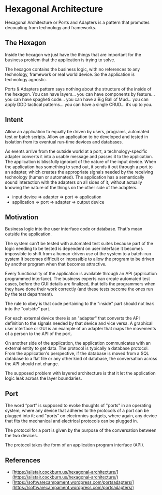 # Hexagonal Architecture

Hexagonal Architecture or Ports and Adapters is a pattern that promotes decoupling from technology and frameworks.

## The Hexagon

Inside the hexagon we just have the things that are important for the business problem that the application is trying to solve.

The hexagon contains the business logic, with no references to any technology, framework or real world device. So the application is technology agnostic.

Ports & Adapters pattern says nothing about the structure of the inside of the hexagon. You can have layers… you can have components by feature… you can have spagheti code… you can have a Big Ball of Mud… you can apply DDD tactical patterns… you can have a single CRUD… it’s up to you.

## Intent

Allow an application to equally be driven by users, programs, automated test or batch scripts. Allow an application to be developed and tested in isolation from its eventual run-time devices and databases.

As events arrive from the outside world at a port, a technology-specific adapter converts it into a usable message and passes it to the application. The application is blissfully ignorant of the nature of the input device. When the application has something to send out, it sends it out through a port to an adapter, which creates the appropriate signals needed by the receiving technology \(human or automated\). The application has a semantically sound interaction with the adapters on all sides of it, without actually knowing the nature of the things on the other side of the adapters.

* input device =&gt; adapter =&gt; port =&gt; application
* application =&gt; port =&gt; adapter =&gt; output device

## Motivation

Business logic into the user interface code or database. That's mean outside the application.

The system can’t be tested with automated test suites because part of the logic needing to be tested is dependent on user interface It becomes impossible to shift from a human-driven use of the system to a batch-run system It becomes difficult or impossible to allow the program to be driven by another program when that becomes attractive.

Every functionality of the application is available through an API \(application programmed interface\). The business experts can create automated test cases, before the GUI details are finalized, that tells the programmers when they have done their work correctly \(and these tests become the ones run by the test department\).

The rule to obey is that code pertaining to the "inside" part should not leak into the "outside" part.

For each external device there is an "adapter" that converts the API definition to the signals needed by that device and vice versa. A graphical user interface or GUI is an example of an adapter that maps the movements of a person to the API of the port.

On another side of the application, the application communicates with an external entity to get data. The protocol is typically a database protocol. From the application's perspective, if the database is moved from a SQL database to a flat file or any other kind of database, the conversation across the API should not change.

The supposed problem with layered architecture is that it let the application logic leak across the layer boundaries.

## Port

The word “port” is supposed to evoke thoughts of "ports" in an operating system, where any device that adheres to the protocols of a port can be plugged into it; and "ports" on electronics gadgets, where again, any device that fits the mechanical and electrical protocols can be plugged in.

The protocol for a port is given by the purpose of the conversation between the two devices.

The protocol takes the form of an application program interface \(API\).

## References

* [https://alistair.cockburn.us/hexagonal-architecture/](https://alistair.cockburn.us/hexagonal-architecture/)
* [https://softwarecampament.wordpress.com/portsadapters/](https://softwarecampament.wordpress.com/portsadapters/)

